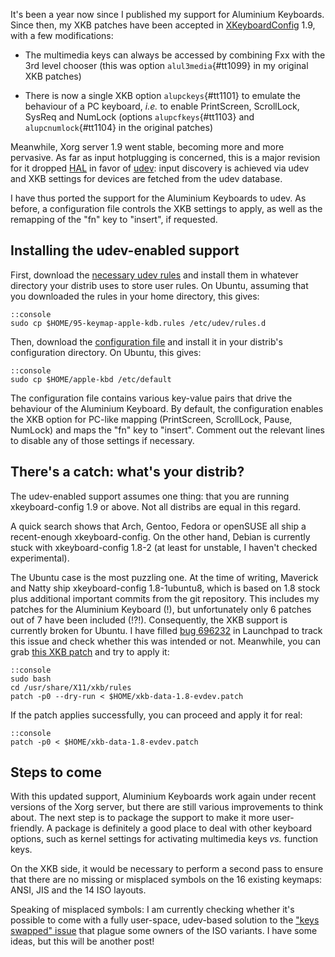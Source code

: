 <!--
.. title: Apple Aluminium Keyboards with udev, Xorg server 1.9
.. tags: apple-kbd,apple
.. date: 2011-01-11T22:48:00.004+01:00
.. category: Code
-->

It's been a year now since I published my support for Aluminium
Keyboards. Since then, my XKB patches have been accepted in
[XKeyboardConfig](http://freedesktop.org/wiki/Software/XKeyboardConfig)
1.9, with a few modifications:

-   The multimedia keys can always be accessed by combining Fxx with the
    3rd level chooser (this was option `alul3media`{#tt1099} in my
    original XKB patches)

-   There is now a single XKB option `alupckeys`{#tt1101} to emulate the
    behaviour of a PC keyboard, *i.e.* to enable PrintScreen,
    ScrollLock, SysReq and NumLock (options `alupcfkeys`{#tt1103} and
    `alupcnumlock`{#tt1104} in the original patches)

<!-- TEASER_END -->

Meanwhile, Xorg server 1.9 went stable, becoming more and more
pervasive. As far as input hotplugging is concerned, this is a major
revision for it dropped
[HAL](http://www.freedesktop.org/wiki/Software/hal) in favor of
[udev](http://www.kernel.org/pub/linux/utils/kernel/hotplug/udev.html):
input discovery is achieved via udev and XKB settings for devices are
fetched from the udev database.

I have thus ported the support for the Aluminium Keyboards to udev. As
before, a configuration file controls the XKB settings to apply, as well
as the remapping of the "fn" key to "insert", if requested.

Installing the udev-enabled support
-----------------------------------

First, download the [necessary udev
rules](http://damien.ciabrini.free.fr/pub/alu-kbd-udev/95-keymap-apple-kdb.rules)
and install them in whatever directory your distrib uses to store user
rules. On Ubuntu, assuming that you downloaded the rules in your home
directory, this gives:

    ::console
    sudo cp $HOME/95-keymap-apple-kdb.rules /etc/udev/rules.d

Then, download the [configuration
file](http://damien.ciabrini.free.fr/pub/alu-kbd-udev/apple-kbd) and
install it in your distrib's configuration directory. On Ubuntu, this
gives:

    ::console
    sudo cp $HOME/apple-kbd /etc/default

The configuration file contains various key-value pairs that drive the
behaviour of the Aluminium Keyboard. By default, the configuration
enables the XKB option for PC-like mapping (PrintScreen, ScrollLock,
Pause, NumLock) and maps the "fn" key to "insert". Comment out the
relevant lines to disable any of those settings if necessary.

There's a catch: what's your distrib?
-------------------------------------

The udev-enabled support assumes one thing: that you are running
xkeyboard-config 1.9 or above. Not all distribs are equal in this
regard.

A quick search shows that Arch, Gentoo, Fedora or openSUSE all ship a
recent-enough xkeyboard-config. On the other hand, Debian is currently
stuck with xkeyboard-config 1.8-2 (at least for unstable, I haven't
checked experimental).

The Ubuntu case is the most puzzling one. At the time of writing,
Maverick and Natty ship xkeyboard-config 1.8-1ubuntu8, which is based on
1.8 stock plus additional important commits from the git repository.
This includes my patches for the Aluminium Keyboard (!), but
unfortunately only 6 patches out of 7 have been included (!?!).
Consequently, the XKB support is currently broken for Ubuntu. I have
filled [bug 696232](https://bugs.launchpad.net/bugs/696232) in Launchpad
to track this issue and check whether this was intended or not.
Meanwhile, you can grab [this XKB
patch](http://damien.ciabrini.free.fr/pub/alu-kbd-udev/xkb-data-1.8-evdev.patch)
and try to apply it:

    ::console
    sudo bash
    cd /usr/share/X11/xkb/rules
    patch -p0 --dry-run < $HOME/xkb-data-1.8-evdev.patch

If the patch applies successfully, you can proceed and apply it for
real:

    ::console
    patch -p0 < $HOME/xkb-data-1.8-evdev.patch

Steps to come
-------------

With this updated support, Aluminium Keyboards work again under recent
versions of the Xorg server, but there are still various improvements to
think about. The next step is to package the support to make it more
user-friendly. A package is definitely a good place to deal with other
keyboard options, such as kernel settings for activating multimedia keys
*vs.* function keys.

On the XKB side, it would be necessary to perform a second pass to
ensure that there are no missing or misplaced symbols on the 16 existing
keymaps: ANSI, JIS and the 14 ISO layouts.

Speaking of misplaced symbols: I am currently checking whether it's
possible to come with a fully user-space, udev-based solution to the
["keys swapped"
issue](https://bugs.launchpad.net/ubuntu/+source/linux/+bug/214786) that
plague some owners of the ISO variants. I have some ideas, but this will
be another post!
